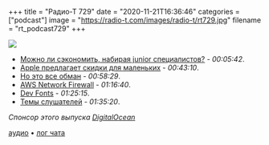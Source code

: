 +++
title = "Радио-Т 729"
date = "2020-11-21T16:36:46"
categories = ["podcast"]
image = "https://radio-t.com/images/radio-t/rt729.jpg"
filename = "rt_podcast729"
+++

![](https://radio-t.com/images/radio-t/rt729.jpg)

- [Можно ли сэкономить, набирая junior специалистов?](https://m.habr.com/ru/post/528988/) - *00:05:42*.
- [Apple предлагает скидки для маленьких](https://www.apple.com/newsroom/2020/11/apple-announces-app-store-small-business-program/) - *00:43:10*.
- [Но это все обман](https://www.johnluxford.com/blog/apples-15-percent-deflection-tactic/) - *00:58:29*.
- [AWS Network Firewall](https://aws.amazon.com/blogs/aws/aws-network-firewall-new-managed-firewall-service-in-vpc/) - *01:16:40*.
- [Dev Fonts](https://devfonts.gafi.dev/) - *01:25:15*.
- [Темы слушателей](https://radio-t.com/p/2020/11/17/prep-729/) - *01:35:20*.

*Спонсор этого выпуска [DigitalOcean](https://www.digitalocean.com)*


[аудио](https://cdn.radio-t.com/rt_podcast729.mp3) • [лог чата](https://chat.radio-t.com/logs/radio-t-729.html)
<audio src="https://cdn.radio-t.com/rt_podcast729.mp3" preload="none"></audio>
